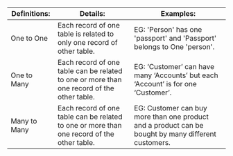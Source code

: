 | Definitions: | Details:                                                                                   | Examples:                                                                                           |
| ------------ | ------------------------------------------------------------------------------------------ | --------------------------------------------------------------------------------------------------- |
| One to One   | Each record of one table is related to only one record of other table.                     | EG: 'Person' has one 'passport' and 'Passport' belongs to One 'person'.                             |
| One to Many  | Each record of one table can be related to one or more than one record of the other table. | EG: ‘Customer’ can have many ‘Accounts’ but each ‘Account’ is for one ‘Customer’.                   |
| Many to Many | Each record of one table can be related to one or more than one record of the other table. | EG: Customer can buy more than one product and a product can be bought by many different customers. |
